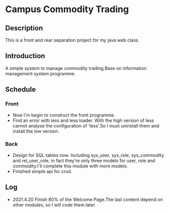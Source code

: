 # Campus Commodity Trading
## Description
This is a front and rear separation project for my java web class.
## Introduction
A simple system to manage commodity trading.Base on information management system programme.
## Schedule
### Front
- Now I'm begin to construct the front programme.
- Find an error with less and less loader. With the high version of less cannot analyse the configuration of 'less'.So 
I must uninstall them and install the low version.
### Back
- Design for SQL tables now. Including sys_user, sys_role, sys_commodity and rel_user_role, in fact they're only three 
models for user, role and commodity.I'll complete this module with more models.
- Finished simple api for crud.
## Log
- 2021.4.20
Finish 80% of the Welcome Page.The last content depend on other modules, so I will code them later.

